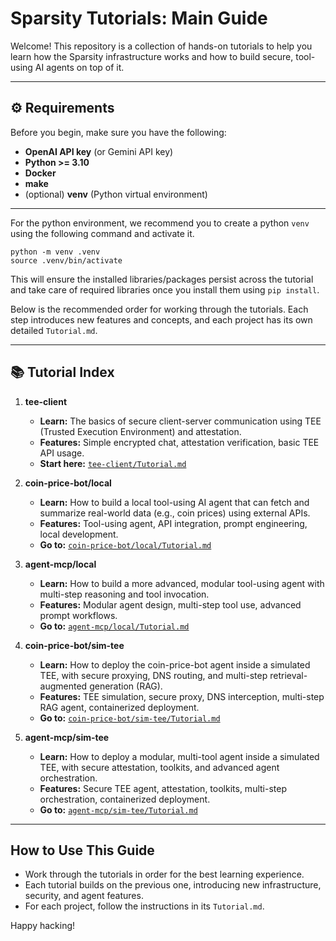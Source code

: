 # Sparsity Tutorials: Main Guide

Welcome! This repository is a collection of hands-on tutorials to help you learn how the Sparsity infrastructure works and how to build secure, tool-using AI agents on top of it.

---

## ⚙️ Requirements

Before you begin, make sure you have the following:
- **OpenAI API key** (or Gemini API key)
- **Python >= 3.10**
- **Docker**
- **make**
- (optional) **venv** (Python virtual environment)

---

For the python environment, we recommend you to create a python `venv` using the following command and activate it.
```
python -m venv .venv
source .venv/bin/activate
```
This will ensure the installed libraries/packages persist across the tutorial and take care of required libraries once you install them using `pip install`.

Below is the recommended order for working through the tutorials. Each step introduces new features and concepts, and each project has its own detailed `Tutorial.md`.

---

## 📚 Tutorial Index

1. **tee-client**
   - **Learn:** The basics of secure client-server communication using TEE (Trusted Execution Environment) and attestation.
   - **Features:** Simple encrypted chat, attestation verification, basic TEE API usage.
   - **Start here:** [`tee-client/Tutorial.md`](tee-client/Tutorial.md)

2. **coin-price-bot/local**
   - **Learn:** How to build a local tool-using AI agent that can fetch and summarize real-world data (e.g., coin prices) using external APIs.
   - **Features:** Tool-using agent, API integration, prompt engineering, local development.
   - **Go to:** [`coin-price-bot/local/Tutorial.md`](coin-price-bot/local/Tutorial.md)

3. **agent-mcp/local**
   - **Learn:** How to build a more advanced, modular tool-using agent with multi-step reasoning and tool invocation.
   - **Features:** Modular agent design, multi-step tool use, advanced prompt workflows.
   - **Go to:** [`agent-mcp/local/Tutorial.md`](agent-mcp/local/Tutorial.md)

4. **coin-price-bot/sim-tee**
   - **Learn:** How to deploy the coin-price-bot agent inside a simulated TEE, with secure proxying, DNS routing, and multi-step retrieval-augmented generation (RAG).
   - **Features:** TEE simulation, secure proxy, DNS interception, multi-step RAG agent, containerized deployment.
   - **Go to:** [`coin-price-bot/sim-tee/Tutorial.md`](coin-price-bot/sim-tee/Tutorial.md)

5. **agent-mcp/sim-tee**
   - **Learn:** How to deploy a modular, multi-tool agent inside a simulated TEE, with secure attestation, toolkits, and advanced agent orchestration.
   - **Features:** Secure TEE agent, attestation, toolkits, multi-step orchestration, containerized deployment.
   - **Go to:** [`agent-mcp/sim-tee/Tutorial.md`](agent-mcp/sim-tee/Tutorial.md)

---

## How to Use This Guide
- Work through the tutorials in order for the best learning experience.
- Each tutorial builds on the previous one, introducing new infrastructure, security, and agent features.
- For each project, follow the instructions in its `Tutorial.md`.

Happy hacking!
